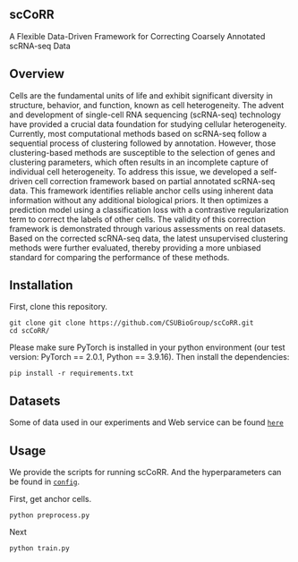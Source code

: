## scCoRR
A Flexible Data-Driven Framework for Correcting Coarsely Annotated scRNA-seq Data

## Overview
Cells are the fundamental units of life and exhibit significant diversity in structure, behavior, and function, known as cell heterogeneity. The advent and development of single-cell RNA sequencing (scRNA-seq) technology have provided a crucial data foundation for studying cellular heterogeneity. Currently, most computational methods based on scRNA-seq follow a sequential process of clustering followed by annotation. However, those clustering-based methods are susceptible to the selection of genes and clustering parameters, which often results in an incomplete capture of individual cell heterogeneity. To address this issue, we developed a self-driven cell correction framework based on partial annotated scRNA-seq data. This framework identifies reliable anchor cells using inherent data information without any additional biological priors. It then optimizes a prediction model using a classification loss with a contrastive regularization term to correct the labels of other cells. The validity of this correction framework is demonstrated through various assessments on real datasets. Based on the corrected scRNA-seq data, the latest unsupervised clustering methods were further evaluated, thereby providing a more unbiased standard for comparing the performance of these methods.


## Installation

First, clone this repository.

```
git clone git clone https://github.com/CSUBioGroup/scCoRR.git
cd scCoRR/
```

Please make sure PyTorch is installed in your python environment (our test version: PyTorch  == 2.0.1, Python ==  3.9.16). Then install the dependencies:

```
pip install -r requirements.txt
```

## Datasets

Some of data used in our experiments and Web service can be found [`here`](http://csuligroup.com:8080/sccorr/)

## Usage

We provide the scripts for running scCoRR. And the hyperparameters can be found in [`config`](https://github.com/CSUBioGroup/scCoRR/tree/main/config).

First, get anchor cells.

```
python preprocess.py
```

Next

```
python train.py
```
